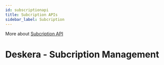 ```yaml
---
id: subscriptionapi
title: Subcription APIs
sidebar_label: Subcription
---
```


More about [Subcription API](https://www.postman.com/grey-meadow-1395/workspace/deskera/folder/8538637-dbcaddfe-27d4-463d-977e-33711afaf57f)

# Deskera - Subcription Management